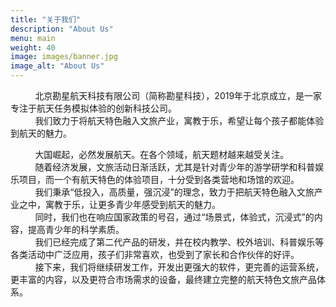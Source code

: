 ```yaml
---
title: "关于我们"
description: "About Us"
menu: main
weight: 40
image: images/banner.jpg
image_alt: "About Us"
---
```

&nbsp;&nbsp;&nbsp;&nbsp;&nbsp;&nbsp;&nbsp;&nbsp;&nbsp;
北京勘星航天科技有限公司（简称勘星科技），2019年于北京成立，是一家专注于航天任务模拟体验的创新科技公司。
\
&nbsp;&nbsp;&nbsp;&nbsp;&nbsp;&nbsp;&nbsp;&nbsp;&nbsp;
我们致力于将航天特色融入文旅产业，寓教于乐，希望让每个孩子都能体验到航天的魅力。

&nbsp;&nbsp;&nbsp;&nbsp;&nbsp;&nbsp;&nbsp;&nbsp;&nbsp;
大国崛起，必然发展航天。在各个领域，航天题材越来越受关注。
\
&nbsp;&nbsp;&nbsp;&nbsp;&nbsp;&nbsp;&nbsp;&nbsp;&nbsp;
随着经济发展，文旅活动日渐活跃，尤其是针对青少年的游学研学和科普娱乐项目，而一个有航天特色的体验项目，十分受到各类营地和场馆的欢迎。
\
&nbsp;&nbsp;&nbsp;&nbsp;&nbsp;&nbsp;&nbsp;&nbsp;&nbsp;
我们秉承“低投入，高质量，强沉浸”的理念，致力于把航天特色融入文旅产业之中，寓教于乐，让更多青少年感受到航天的魅力。
\
&nbsp;&nbsp;&nbsp;&nbsp;&nbsp;&nbsp;&nbsp;&nbsp;&nbsp;
同时，我们也在响应国家政策的号召，通过“场景式，体验式，沉浸式”的内容，提高青少年的科学素质。
\
&nbsp;&nbsp;&nbsp;&nbsp;&nbsp;&nbsp;&nbsp;&nbsp;&nbsp;
我们已经完成了第二代产品的研发，并在校内教学、校外培训、科普娱乐等各类活动中广泛应用，孩子们非常喜欢，也受到了家长和合作伙伴的好评。
\
&nbsp;&nbsp;&nbsp;&nbsp;&nbsp;&nbsp;&nbsp;&nbsp;&nbsp;
接下来，我们将继续研发工作，开发出更强大的软件，更完善的运营系统，更丰富的内容，以及更符合市场需求的设备，最终建立完整的航天特色文旅产品体系。
